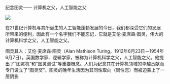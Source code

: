 纪念图灵—— 计算机之父，人工智能之父

![](https://pic.baike.soso.com/ugc/baikepic2/0/ori-20180122083833-613770745_jpeg_295_400_20850.jpg/800)


在21世纪计算机与其所诞生的人工智能蓬勃发展的今日，我们都深受它们的发展所带来的便利，因此有一个名字我们不能忘记，它就是艾伦·麦席森·图灵，伟大的计算机科学之父，人工智能之父。

图灵其人：艾伦·麦席森·图灵（Alan Mathison Turing，1912年6月23日－1954年6月7日），英国数学家、逻辑学家，被称为计算机科学之父，人工智能之父。他提出了“图灵机”和“图灵测试”等重要概念。人们为纪念其在计算机领域的卓越贡献而专门设立了“图灵奖”。图灵的晚年生活因为其同性取向（同性恋）而被迫蒙上了一层阴影